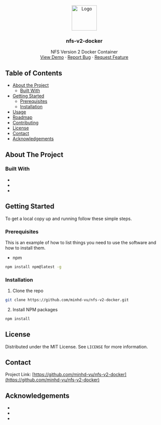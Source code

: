 <!-- PROJECT LOGO -->
<br />
<p align="center">
  <a href="https://github.com/minhd-vu/nfs-v2-docker">
    <img src="images/logo.png" alt="Logo" width="80" height="80">
  </a>

  <h3 align="center">nfs-v2-docker</h3>

  <p align="center">
    NFS Version 2 Docker Container
    <br />
    <a href="https://github.com/minhd-vu/nfs-v2-docker">View Demo</a>
    ·
    <a href="https://github.com/minhd-vu/nfs-v2-docker/issues">Report Bug</a>
    ·
    <a href="https://github.com/minhd-vu/nfs-v2-docker/issues">Request Feature</a>
  </p>
</p>



<!-- TABLE OF CONTENTS -->
## Table of Contents

* [About the Project](#about-the-project)
  * [Built With](#built-with)
* [Getting Started](#getting-started)
  * [Prerequisites](#prerequisites)
  * [Installation](#installation)
* [Usage](#usage)
* [Roadmap](#roadmap)
* [Contributing](#contributing)
* [License](#license)
* [Contact](#contact)
* [Acknowledgements](#acknowledgements)



<!-- ABOUT THE PROJECT -->
## About The Project


### Built With

* []()
* []()
* []()



<!-- GETTING STARTED -->
## Getting Started

To get a local copy up and running follow these simple steps.

### Prerequisites

This is an example of how to list things you need to use the software and how to install them.
* npm
```sh
npm install npm@latest -g
```

### Installation

1. Clone the repo
```sh
git clone https://github.com/minhd-vu/nfs-v2-docker.git
```
2. Install NPM packages
```sh
npm install
```

<!-- LICENSE -->
## License

Distributed under the MIT License. See `LICENSE` for more information.


<!-- CONTACT -->
## Contact

Project Link: [https://github.com/minhd-vu/nfs-v2-docker](https://github.com/minhd-vu/nfs-v2-docker)



<!-- ACKNOWLEDGEMENTS -->
## Acknowledgements

* []()
* []()
* []()
